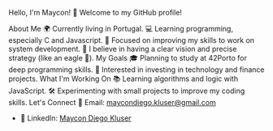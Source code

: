 Hello, I'm Maycon! 👋
Welcome to my GitHub profile!

About Me
🌍 Currently living in Portugal.
💻 Learning programming, especially C and Javascript.
🎯 Focused on improving my skills to work on system development.
🦅 I believe in having a clear vision and precise strategy (like an eagle 🦅).
My Goals
🎓 Planning to study at 42Porto for deep programming skills.
💼 Interested in investing in technology and finance projects.
What I'm Working On
📚 Learning algorithms and logic with JavaScript.
🛠 Experimenting with small projects to improve my coding skills.
Let's Connect
📧 Email: maycondiego.kluser@gmail.com
- 💼 LinkedIn: [Maycon Diego Kluser](https://www.linkedin.com/in/maycon-diego-kl%C3%BCser-72ab9a211/)
